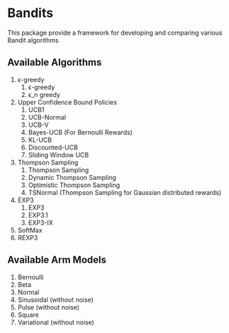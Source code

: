 # Bandits
This package provide a framework for developing and comparing various Bandit algorithms

## Available Algorithms
1. ϵ-greedy
   1. ϵ-greedy
   2. ϵ_n greedy
2. Upper Confidence Bound Policies
   1. UCB1
   2. UCB-Normal
   3. UCB-V
   4. Bayes-UCB (For Bernoulli Rewards)
   5. KL-UCB
   6. Discounted-UCB
   7. Sliding Window UCB
3. Thompson Sampling
   1. Thompson Sampling
   2. Dynamic Thompson Sampling
   3. Optimistic Thompson Sampling
   4. TSNormal (Thompson Sampling for Gaussian distributed rewards)
4. EXP3
   1. EXP3
   2. EXP3.1
   3. EXP3-IX
5. SoftMax
6. REXP3

## Available Arm Models
1. Bernoulli
2. Beta
3. Normal
4. Sinusoidal (without noise)
5. Pulse (without noise)
6. Square
7. Variational (without noise)
